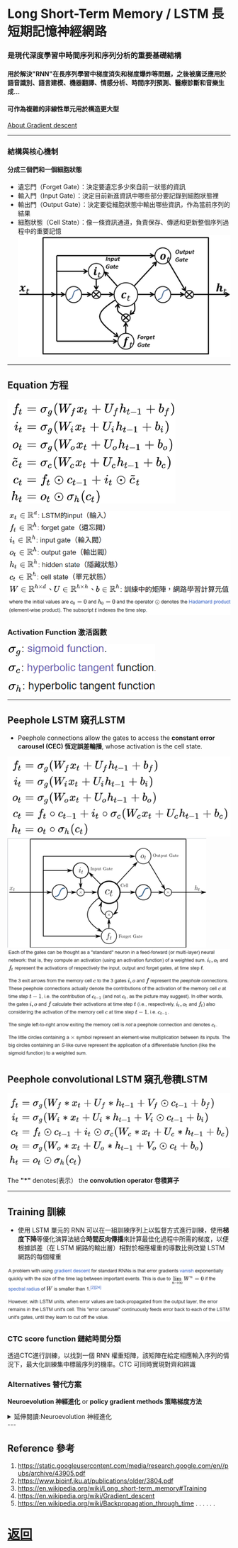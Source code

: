 # Long Short-Term Memory / LSTM 長短期記憶神經網路

### 是現代深度學習中時間序列和序列分析的重要基礎結構

#### 用於解決"RNN"在長序列學習中梯度消失和梯度爆炸等問題，之後被廣泛應用於語音識別、語言建模、機器翻譯、情感分析、時間序列預測、醫療診斷和音樂生成...
#### 可作為複雜的非線性單元用於構造更大型

[About Gradient descent](./Gradient_descent.md)

---

### 結構與核心機制
#### 分成三個們和一個細胞狀態
  - 遺忘門（Forget Gate）：決定要遺忘多少來自前一狀態的資訊
  - 輸入門（Input Gate）：決定目前新進資訊中哪些部分要記錄到細胞狀態裡
  - 輸出門（Output Gate）：決定要從細胞狀態中輸出哪些資訊，作為當前序列的結果
  - 細胞狀態（Cell State）：像一條資訊通道，負責保存、傳遞和更新整個序列過程中的重要記憶
  ![alt text](../Pictures/LSTM_Gates.png)

---

## Equation 方程
![alt text](../Pictures/LSTM_equation.png)


![alt text](../Pictures/LSTM_variable.png)
![alt text](../Pictures/LSTM_Gates_annotation.png)

### Activation Function 激活函數
![alt text](../Pictures/LSTM_AF.png)

---

## Peephole LSTM 窺孔LSTM
- Peephole connections allow the gates to access the **constant error carousel (CEC) 恆定誤差輪播**, whose activation is the cell state.

![alt text](../Pictures/P_LSTM_equation.png)
![alt text](../Pictures/P_LSTM_Gates.png)
![alt text](../Pictures/P_LSTM_Gates_annotation.png)

## Peephole convolutional LSTM 窺孔卷積LSTM
![alt text](../Pictures/PcLSTM.png)

The **"*"** denotes(表示） the **convolution operator 卷積算子**

---

## Training 訓練
- 使用 LSTM 單元的 RNN 可以在一組訓練序列上以監督方式進行訓練，使用**梯度下降**等優化演算法結合**時間反向傳播**來計算最佳化過程中所需的梯度，以便根據誤差（在 LSTM 網路的輸出層）相對於相應權重的導數比例改變 LSTM 網路的每個權重

![alt text](../Pictures/Training_annotation.png)

### CTC score function 鏈結時間分類

透過CTC進行訓練，以找到一個 RNN 權重矩陣，該矩陣在給定相應輸入序列的情況下，最大化訓練集中標籤序列的機率。CTC 可同時實現對齊和辨識

### Alternatives 替代方案
**Neuroevolution 神經進化** or **policy gradient methods 策略梯度方法**

<details>
<summary> 延伸閱讀:Neuroevolution 神經進化 </summary>

# 加碼 : Neuroevolution 神經進化
- 使用**演化演算法(EP)**來產生ANN、參數和規則，最常用在**Artificial Life 人工生命, General game playing 一般遊戲 and Evolutionary robotics 進化機器人**。

- **主要優點**:神經演化可以比監督學習演算法應用得更廣泛，監督學習演算法需要正確的輸入和輸出，但 神經進化只​​需要衡量網路在某項任務中的表現

- 通常用作強化學習範式的一部分，它可以與使用固定拓撲的反向傳播（神經網路上的梯度下降）的傳統深度學習技術形成對比

---

## 特徵
- 一個常見的區別在於，有些演算法只進化固定**網路拓撲**的連接權重強度（有時稱為傳統神經進化），而有些演算法則同時進化網路拓撲及其**權重**（稱為 **TWEANN**，即拓撲和權重進化人工神經網路演算法）

- 對兩種方法進行單獨區分：一種是與參數並行演化 ANN 結構的方法（應用標準演化演算法），另一種是單獨演化 ANN 結構的方法（透過**迷因演算法(MA)**）

---
## Reference
1. https://en.wikipedia.org/wiki/Neuroevolution

</details>
---

## Reference 參考
1. https://static.googleusercontent.com/media/research.google.com/en//pubs/archive/43905.pdf
2. https://www.bioinf.jku.at/publications/older/3804.pdf
3. https://en.wikipedia.org/wiki/Long_short-term_memory#Training
4. https://en.wikipedia.org/wiki/Gradient_descent
5. https://en.wikipedia.org/wiki/Backpropagation_through_time
.
.
.
.
.
.

# [返回](../../ANN.md)